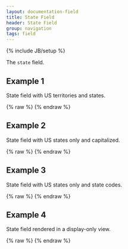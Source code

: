 ```yaml
---
layout: documentation-field
title: State Field
header: State Field
group: navigation
tags: field
---
```

{% include JB/setup %}


The ```state``` field.


## Example 1
State field with US territories and states.
<div id="field1"> </div>
{% raw %}
<script type="text/javascript" id="field1-script">
$("#field1").alpaca({
    "options": {
        "type": "state"
    }
});
</script>
{% endraw %}


## Example 2
State field with US states only and capitalized.
<div id="field2"> </div>
{% raw %}
<script type="text/javascript" id="field2-script">
$("#field2").alpaca({
    "options": {
        "type": "state",
        "includeStates": true,
        "includeTerritories": false,
        "capitalize": true
    }
});
</script>
{% endraw %}


## Example 3
State field with US states only and state codes.
<div id="field3"> </div>
{% raw %}
<script type="text/javascript" id="field3-script">
$("#field3").alpaca({
    "options": {
        "type": "state",
        "includeStates": true,
        "includeTerritories": false,
        "format": "code"
    }
});
</script>
{% endraw %}


## Example 4
State field rendered in a display-only view.
<div id="field4"> </div>
{% raw %}
<script type="text/javascript" id="field4-script">
$("#field4").alpaca({
    "data": "WI",
    "options": {
        "type": "state",
        "includeStates": true,
        "includeTerritories": false,
        "format": "code",
        "label": "State"
    },
    "view": "bootstrap-display"
});
</script>
{% endraw %}